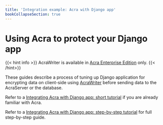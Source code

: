 ```yaml
---
title: 'Integration example: Acra with Django app'
bookCollapseSection: true
---
```


# Using Acra to protect your Django app

{{< hint info >}}
AcraWriter is available in [Acra Enterprise Edition](/acra/enterprise-edition/) only.
{{< /hint>}}


These guides describe a process of tuning up Django application for encrypting data on client-side using [AcraWriter](/acra/acra-in-depth/architecture/sdks/acrawriter/) before sending data to the AcraServer or the database.

Refer to a [Integrating Acra with Django app: short tutorial](django-acra-short-tutorial) if you are already familiar with Acra.

Refer to a [Integrating Acra with Django app: step-by-step tutorial](django-acra-step-by-step-tutorial) for full step-by-step guide.